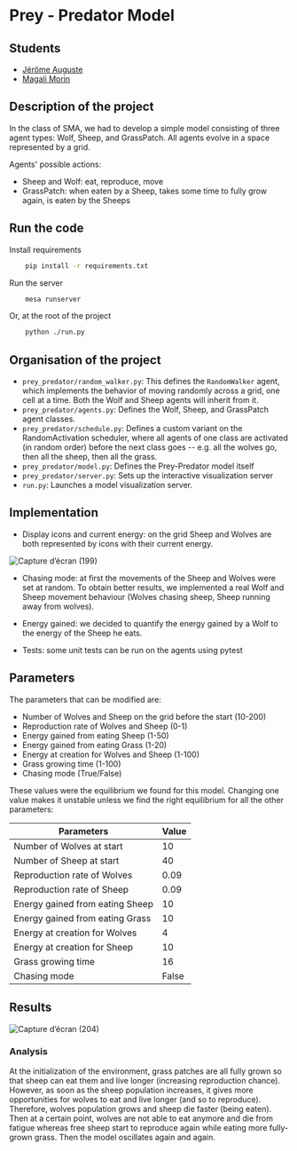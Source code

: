 # Prey - Predator Model

## Students

- [Jérôme Auguste](https://github.com/jerome-auguste)
- [Magali Morin](https://github.com/magalimorin18)

## Description of the project

In the class of SMA, we had to develop a simple model consisting of three agent types: Wolf, Sheep, and GrassPatch.
All agents evolve in a space represented by a grid.

Agents' possible actions:

   - Sheep and Wolf: eat, reproduce, move
   - GrassPatch: when eaten by a Sheep, takes some time to fully grow again, is eaten by the Sheeps


## Run the code

Install requirements 

```bash
    pip install -r requirements.txt
```

Run the server

```bash
    mesa runserver
```

Or, at the root of the project

```bash
    python ./run.py
```

## Organisation of the project

- ``prey_predator/random_walker.py``: This defines the ``RandomWalker`` agent, which implements the behavior of moving randomly across a grid, one cell at a time. Both the Wolf and Sheep agents will inherit from it.
- ``prey_predator/agents.py``: Defines the Wolf, Sheep, and GrassPatch agent classes.
- ``prey_predator/schedule.py``: Defines a custom variant on the RandomActivation scheduler, where all agents of one class are activated (in random order) before the next class goes -- e.g. all the wolves go, then all the sheep, then all the grass.
- ``prey_predator/model.py``: Defines the Prey-Predator model itself
- ``prey_predator/server.py``: Sets up the interactive visualization server
- ``run.py``: Launches a model visualization server.

## Implementation

- Display icons and current energy: on the grid Sheep and Wolves are both represented by icons with their current energy.

![Capture d’écran (199)](https://user-images.githubusercontent.com/51906903/157892026-ebec08d5-3fe3-4cef-adff-2e663a694c16.png)

- Chasing mode: at first the movements of the Sheep and Wolves were set at random. To obtain better results, we implemented a real Wolf and Sheep movement behaviour (Wolves chasing sheep, Sheep running away from wolves).

- Energy gained: we decided to quantify the energy gained by a Wolf to the energy of the Sheep he eats.

- Tests: some unit tests can be run on the agents using pytest

## Parameters

The parameters that can be modified are:

- Number of Wolves and Sheep on the grid before the start (10-200)
- Reproduction rate of Wolves and Sheep (0-1)
- Energy gained from eating Sheep (1-50)
- Energy gained from eating Grass (1-20)
- Energy at creation for Wolves and Sheep (1-100)
- Grass growing time (1-100)
- Chasing mode (True/False)

These values were the equilibrium we found for this model. Changing one value makes it unstable unless we find the right equilibrium for all the other parameters: 

| Parameters                      | Value  |
| --------------------------------|--------|
| Number of Wolves at start       | 10     |
| Number of Sheep at start        | 40     |
| Reproduction rate of Wolves     | 0.09   |
| Reproduction rate of Sheep 	    | 0.09   |
| Energy gained from eating Sheep | 10     |
| Energy gained from eating Grass | 10     |
| Energy at creation for Wolves   | 4      |
| Energy at creation for Sheep 	 | 10     |
| Grass growing time              | 16     |
| Chasing mode                    | False  |



## Results

![Capture d’écran (204)](https://user-images.githubusercontent.com/51906903/157899361-148b092e-0149-4fdd-a9ef-dbc0149fde32.png)

### Analysis

At the initialization of the environment, grass patches are all fully grown so that sheep can eat them and live longer (increasing reproduction chance). However, as soon as the sheep population increases, it gives more opportunities for wolves to eat and live longer (and so to reproduce). Therefore, wolves population grows and sheep die faster (being eaten). Then at a certain point, wolves are not able to eat anymore and die from fatigue whereas free sheep start to reproduce again while eating more fully-grown grass.
Then the model oscillates again and again.
